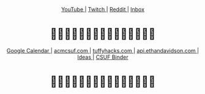 <p align="center">
    <a href="https://www.youtube.com/">
        YouTube
    </a>
    |
    <a href="https://www.twitch.tv/">
        Twitch
    </a>
    |
    <a href="https://www.reddit.com/">
        Reddit
    </a>
    |
    <a href="http://gmail.google.com/">
        Inbox
    </a>
</p>

<h1 align="center">
    🤟✨🤟✨🤟✨🤟✨🤟✨🤟✨🤟✨🤟
</h1>

<p align="center">
    <a href="https://calendar.google.com/calendar/u/0/r?pli=1">
        Google Calendar
    </a>
    |
    <a href="https://github.com/ethanthatonekid/acmcsuf.com/">
        acmcsuf.com
    </a>
    |
    <a href="https://github.com/ethanthatonekid/tuffyhacks.com/">
        tuffyhacks.com
    </a>
    |
    <a href="https://github.com/ethanthatonekid/api.ethandavidson.com/">
        api.ethandavidson.com
    </a>
    |
    <a href="https://github.com/ethanthatonekid/ideas#readme">
        Ideas
    </a>
    |
    <a href="https://github.com/EthanThatOneKid/csuf-binder/tree/main/spring21#readme">
        CSUF Binder
    </a>
</p>

<h1 align="center">
    🤟✨🤟✨🤟✨🤟✨🤟✨🤟✨🤟✨🤟
</h1>
